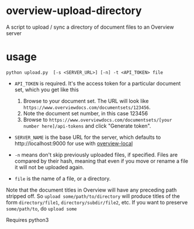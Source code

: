 # overview-upload-directory
A script to upload / sync a directory of document files to an Overview server

# usage
`python upload.py  [-s <SERVER_URL>] [-n] -t <API_TOKEN> file`

* `API_TOKEN` is required. It's the access token for a particular document set, which you get like this

   1. Browse to your document set. The URL will look like `https://www.overviewdocs.com/documentsets/123456`.
   2. Note the document set number, in this case 123456
   3. Browse to `https://www.overviewdocs.com/documentsets/[your number here]/api-tokens` and click "Generate token".

* `SERVER_NAME` is the base URL for the server, which defaults to http://localhost:9000 for use with [overview-local](https://github.com/overview/overview-local)

* `-n` means don't skip previously uploaded files, if specified. Files are compared by their hash, meaning that even if you move or rename a file it will not be uploaded again.

* `file` is the name of a file, or a directory. 

Note that the document titles in Overview will have any preceding path stripped off. So `upload some/path/to/directory` will produce titles of the form `directory/file1`, `directory/subdir/file2`, etc. If you want to preserve `some/path/to`, do `upload some`

Requires python3

